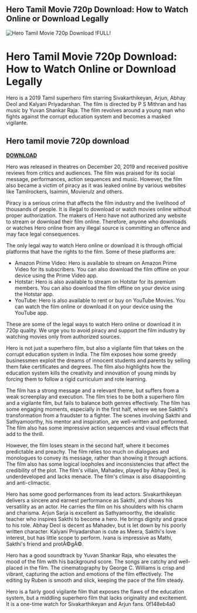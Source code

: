## Hero Tamil Movie 720p Download: How to Watch Online or Download Legally

 
![Hero Tamil Movie 720p Download !FULL!](https://static.wixstatic.com/media/93317f_f8021db36b0e41b98b55c5073e260d8c~mv2.jpg/v1/fill/w_150,h_128,fp_0.00_0.50,lg_1,q_80,enc_auto/93317f_f8021db36b0e41b98b55c5073e260d8c~mv2.jpg)

 
# Hero Tamil Movie 720p Download: How to Watch Online or Download Legally
 
Hero is a 2019 Tamil superhero film starring Sivakarthikeyan, Arjun, Abhay Deol and Kalyani Priyadarshan. The film is directed by P S Mithran and has music by Yuvan Shankar Raja. The film revolves around a young man who fights against the corrupt education system and becomes a masked vigilante.
 
## Hero tamil movie 720p download


[**DOWNLOAD**](https://kolbgerttechan.blogspot.com/?l=2tKApZ)

 
Hero was released in theatres on December 20, 2019 and received positive reviews from critics and audiences. The film was praised for its social message, performances, action sequences and music. However, the film also became a victim of piracy as it was leaked online by various websites like Tamilrockers, Isaimini, Movierulz and others.
 
Piracy is a serious crime that affects the film industry and the livelihood of thousands of people. It is illegal to download or watch movies online without proper authorization. The makers of Hero have not authorized any website to stream or download their film online. Therefore, anyone who downloads or watches Hero online from any illegal source is committing an offence and may face legal consequences.
 
The only legal way to watch Hero online or download it is through official platforms that have the rights to the film. Some of these platforms are:
 
- Amazon Prime Video: Hero is available to stream on Amazon Prime Video for its subscribers. You can also download the film offline on your device using the Prime Video app.
- Hotstar: Hero is also available to stream on Hotstar for its premium members. You can also download the film offline on your device using the Hotstar app.
- YouTube: Hero is also available to rent or buy on YouTube Movies. You can watch the film online or download it on your device using the YouTube app.

These are some of the legal ways to watch Hero online or download it in 720p quality. We urge you to avoid piracy and support the film industry by watching movies only from authorized sources.
  
Hero is not just a superhero film, but also a vigilante film that takes on the corrupt education system in India. The film exposes how some greedy businessmen exploit the dreams of innocent students and parents by selling them fake certificates and degrees. The film also highlights how the education system kills the creativity and innovation of young minds by forcing them to follow a rigid curriculum and rote learning.
 
The film has a strong message and a relevant theme, but suffers from a weak screenplay and execution. The film tries to be both a superhero film and a vigilante film, but fails to balance both genres effectively. The film has some engaging moments, especially in the first half, where we see Sakthi's transformation from a fraudster to a fighter. The scenes involving Sakthi and Sathyamoorthy, his mentor and inspiration, are well-written and performed. The film also has some impressive action sequences and visual effects that add to the thrill.
 
However, the film loses steam in the second half, where it becomes predictable and preachy. The film relies too much on dialogues and monologues to convey its message, rather than showing it through actions. The film also has some logical loopholes and inconsistencies that affect the credibility of the plot. The film's villain, Mahadev, played by Abhay Deol, is underdeveloped and lacks menace. The film's climax is also disappointing and anti-climactic.
 
Hero has some good performances from its lead actors. Sivakarthikeyan delivers a sincere and earnest performance as Sakthi, and shows his versatility as an actor. He carries the film on his shoulders with his charm and charisma. Arjun Sarja is excellent as Sathyamoorthy, the idealistic teacher who inspires Sakthi to become a hero. He brings dignity and grace to his role. Abhay Deol is decent as Mahadev, but is let down by his poorly written character. Kalyani Priyadarshan is cute as Meera, Sakthi's love interest, but has little scope to perform. Ivana is impressive as Mathi, Sakthi's friend and protÃ©gÃ©.
 
Hero has a good soundtrack by Yuvan Shankar Raja, who elevates the mood of the film with his background score. The songs are catchy and well-placed in the film. The cinematography by George C. Williams is crisp and vibrant, capturing the action and emotions of the film effectively. The editing by Ruben is smooth and slick, keeping the pace of the film steady.
 
Hero is a fairly good vigilante film that exposes the flaws of the education system, but a middling superhero film that lacks originality and excitement. It is a one-time watch for Sivakarthikeyan and Arjun fans.
 0f148eb4a0
